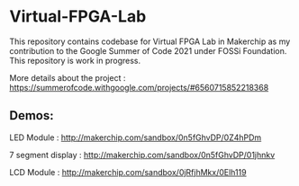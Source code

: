 # Virtual-FPGA-Lab
This repository contains codebase for Virtual FPGA Lab in Makerchip as my contribution to the Google Summer of Code 2021 under FOSSi Foundation. This repository is work in progress.

More details about the project : https://summerofcode.withgoogle.com/projects/#6560715852218368

## Demos:
LED Module : http://makerchip.com/sandbox/0n5fGhvDP/0Z4hPDm


7 segment display : http://makerchip.com/sandbox/0n5fGhvDP/01jhnkv


LCD Module : http://makerchip.com/sandbox/0jRfjhMkx/0Elh119
